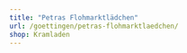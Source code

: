 ```yaml
---
title: "Petras Flohmarktlädchen"
url: /goettingen/petras-flohmarktlaedchen/
shop: Kramladen
---
```

